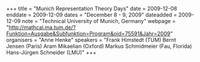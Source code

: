 +++
title = "Munich Representation Theory Days"
date = 2009-12-08
enddate = 2009-12-09
dates = "December 8 - 9, 2009"
dateadded = 2009-12-09
note = "Technical University of Munich, Germany"
webpage = "http://mathcal.ma.tum.de/?Funktion=Ausgabe&Subfunktion=Program&oid=75591&Jahr=2009"
organisers = "Anne Henke"
speakers = "Frank Himstedt (TUM) Bernt Jensen (Paris) Aram Mikaelian (Oxford) Markus Schmidmeier (Fau, Florida) Hans-Jürgen Schneider (LMU)"
+++
